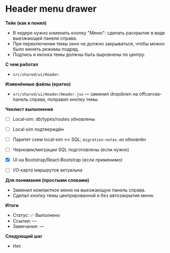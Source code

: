# Header menu drawer


**Тейк (как я понял)**
- В хедере нужно изменить кнопку "Меню": сделать раскрытие в виде выезжающей панели справа.
- При переключении темы окно не должно закрываться, чтобы можно было менять режимы подряд.
- Подпись и иконка темы должны быть выровнены по центру.


**С чем работал**
- `src/shared/ui/Header`.


**Изменённые файлы (кратко)**
- `src/shared/ui/Header/Header.jsx` — заменил dropdown на offcanvas-панель справа, поправил кнопку темы.


**Чеклист выполнения**
- [ ] Local‑sim: db/types/routes обновлены
- [ ] Local‑sim подтверждён
- [ ] Паритет схем local‑sim ↔ SQL; `migration-notes.md` обновлён
- [ ] Черновик/миграции SQL подготовлены (если нужно)
- [x] UI на Bootstrap/React‑Bootstrap (если применимо)
- [ ] I/O‑карта маршрутов актуальна


**Для понимания (простыми словами)**
- Заменил компактное меню на выезжающую панель справа.
- Сделал кнопку темы центрированной и без автозакрытия меню.


**Итоги**
- Статус: ✅ Выполнено
- Ссылки: —
- Замечания: —


**Следующий шаг**
- Нет.
